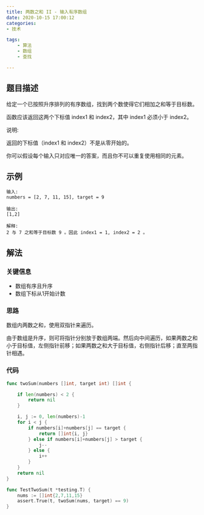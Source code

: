 ```yaml
---
title: 两数之和 II - 输入有序数组
date: 2020-10-15 17:00:12
categories:
- 技术

tags: 
    - 算法
    - 数组
    - 查找

---
```



## 题目描述
给定一个已按照升序排列的有序数组，找到两个数使得它们相加之和等于目标数。

函数应该返回这两个下标值 index1 和 index2，其中 index1 必须小于 index2。

说明:

返回的下标值（index1 和 index2）不是从零开始的。

你可以假设每个输入只对应唯一的答案，而且你不可以重复使用相同的元素。

<!-- more -->
## 示例
```
输入:
numbers = [2, 7, 11, 15], target = 9

输出:
[1,2]

解释: 
2 与 7 之和等于目标数 9 。因此 index1 = 1, index2 = 2 。
```

## 解法

### 关键信息
- 数组有序且升序
- 数组下标从1开始计数

### 思路
数组内两数之和，使用双指针来遍历。

由于数组是升序，则可将指针分别放于数组两端。然后向中间遍历，如果两数之和小于目标值，左侧指针前移；如果两数之和大于目标值，右侧指针后移；直至两指针相遇。

### 代码
```go
func twoSum(numbers []int, target int) []int {

	if len(numbers) < 2 {
		return nil
	}

	i, j := 0, len(numbers)-1
	for i < j {
		if numbers[i]+numbers[j] == target {
			return []int{i, j}
		} else if numbers[i]+numbers[j] > target {
			j--
		} else {
			i++
		}
	}
	return nil
}

func TestTwoSum(t *testing.T) {
	nums := []int{2,7,11,15}
	assert.True(t, twoSum(nums, target) == 9)
}
```


